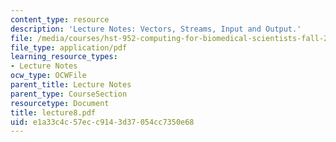 ```yaml
---
content_type: resource
description: 'Lecture Notes: Vectors, Streams, Input and Output.'
file: /media/courses/hst-952-computing-for-biomedical-scientists-fall-2002/e1a33c4c57ecc9143d37054cc7350e68_lecture8.pdf
file_type: application/pdf
learning_resource_types:
- Lecture Notes
ocw_type: OCWFile
parent_title: Lecture Notes
parent_type: CourseSection
resourcetype: Document
title: lecture8.pdf
uid: e1a33c4c-57ec-c914-3d37-054cc7350e68
---
```

